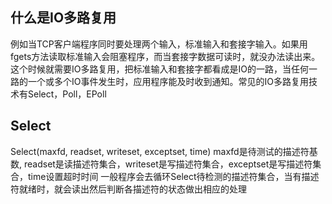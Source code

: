 ## 什么是IO多路复用
例如当TCP客户端程序同时要处理两个输入，标准输入和套接字输入。如果用fgets方法读取标准输入会阻塞程序，而当套接字数据可读时，就没办法读出来。这个时候就需要IO多路复用，把标准输入和套接字都看成是IO的一路，当任何一路的一个或多个IO事件发生时，应用程序能及时收到通知。常见的IO多路复用技术有Select，Poll，EPoll

## Select 
Select(maxfd, readset, writeset, exceptset, time)
maxfd是待测试的描述符基数, readset是读描述符集合，writeset是写描述符集合，exceptset是写描述符集合，time设置超时时间
一般程序会去循环Select待检测的描述符集合，当有描述符就绪时，就会读出然后判断各描述符的状态做出相应的处理
